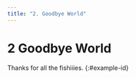 ```yaml
---
title: "2. Goodbye World"
---
```


# **2** Goodbye World

Thanks for all the fishiiies.
{:#example-id}
